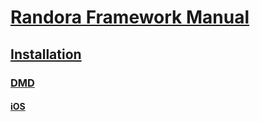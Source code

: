 # [Randora Framework Manual](/README.md)

## [Installation](/manual/installation/README.md)

### [DMD](/manual/installation/dmd/README.md)

#### [iOS](/manual/installation/dmd/ios/README.md)


